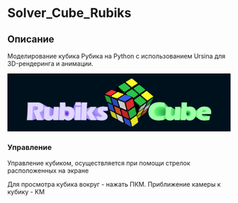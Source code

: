 # Solver_Cube_Rubiks

## Описание

Моделирование кубика Рубика на Python с использованием Ursina для 3D-рендеринга и анимации.

![3D Cube](texture/main_menu.png)

### Управление

Управление кубиком, осуществляется при помощи стрелок расположенных на экране

Для просмотра кубика вокруг - нажать ПКМ. Приближение камеры к кубику - КМ

